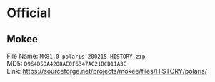 # Official  
## Mokee  
File Name: `MK81.0-polaris-200215-HISTORY.zip`  
MD5: `D964D5DA4208AE0F6347AC21BCD11A3E`  
Link: https://sourceforge.net/projects/mokee/files/HISTORY/polaris/  

